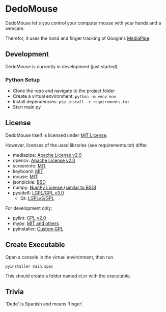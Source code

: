 # DedoMouse

DedoMouse let's you control your computer mouse with your hands and a webcam.

Therefor, it uses the hand and finger tracking of Google's [MediaPipe](https://google.github.io/mediapipe/solutions/hands).

## Development

DedoMouse is currently in development (just started).

### Python Setup

- Clone the repo and navigate to the project folder
- Create a virtual environment: `python -m venv env`
- Install dependencies: `pip install -r requirements.txt`
- Start main.py

## License

DedoMouse itself is licensed under [MIT License](https://github.com/achimmihca/DedoMouse/blob/main/LICENSE).

However, licenses of the used libraries (see requirements.txt) differ.
- mediapipe: [Apache License v2.0](https://github.com/google/mediapipe/blob/master/LICENSE)
- opencv: [Apache License v2.0](https://github.com/opencv/opencv/blob/master/LICENSE)
- screeninfo: [MIT](https://github.com/rr-/screeninfo/blob/master/LICENSE.md)
- keyboard: [MIT](https://github.com/boppreh/keyboard/blob/master/LICENSE.txt)
- mouse: [MIT](https://github.com/boppreh/mouse/blob/master/LICENSE.txt)
- jsonpickle: [BSD](https://github.com/jsonpickle/jsonpickle/blob/main/LICENSE)
- numpy: [NumPy License (similar to BSD)](https://numpy.org/doc/stable/license.html)
- pyside6: [LGPL/GPL v3.0](https://wiki.qt.io/PySide2)
    - Qt: [LGPLv3/GPL](https://www.qt.io/licensing/)

For development only:
- pylint: [GPL v2.0](https://github.com/rr-/pylint/blob/main/LICENSE)
- mypy: [MIT and others](https://github.com/python/mypy/blob/master/LICENSE)
- pyinstaller: [Custom GPL](https://github.com/pyinstaller/pyinstaller/blob/develop/COPYING.txt)

## Create Executable
Open a console in the virtual environment, then run

`pyinstaller main.spec`

This should create a folder named `dist` with the executable.

## Trivia
'Dedo' is Spanish and means 'finger'.
